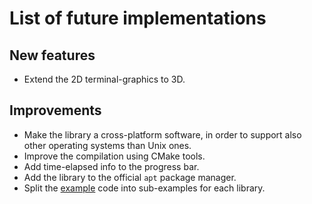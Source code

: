 # List of future implementations

## New features

- Extend the 2D terminal-graphics to 3D.

## Improvements

- Make the library a cross-platform software, in order to support also other operating systems than Unix ones.
- Improve the compilation using CMake tools.
- Add time-elapsed info to the progress bar.
- Add the library to the official `apt` package manager.
- Split the [example](https://github.com/JustWhit3/osmanip/blob/main/src/main.cpp) code into sub-examples for each library.